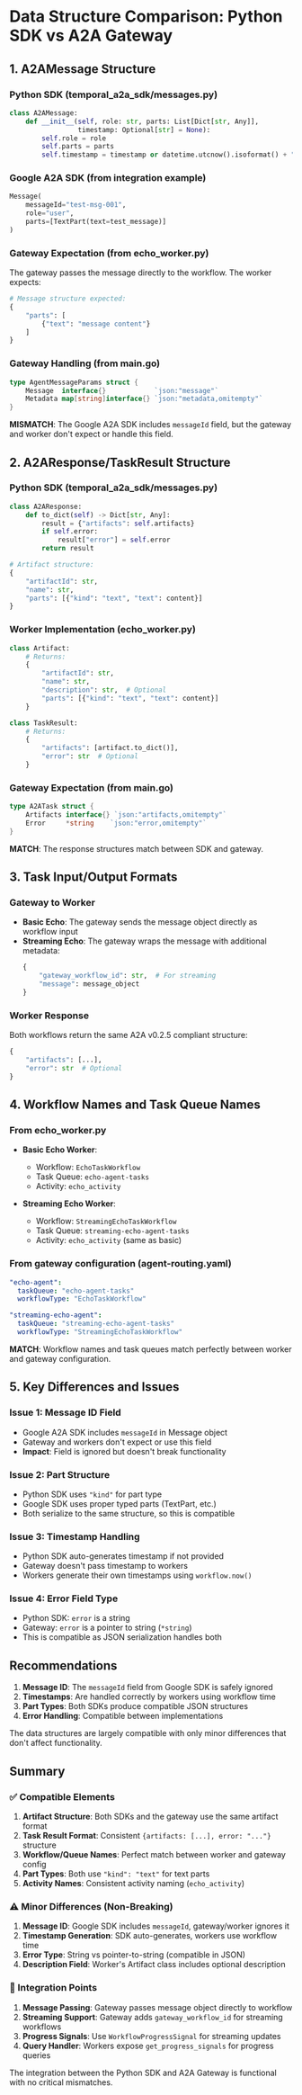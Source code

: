 # Data Structure Comparison: Python SDK vs A2A Gateway

## 1. A2AMessage Structure

### Python SDK (temporal_a2a_sdk/messages.py)
```python
class A2AMessage:
    def __init__(self, role: str, parts: List[Dict[str, Any]], 
                 timestamp: Optional[str] = None):
        self.role = role
        self.parts = parts
        self.timestamp = timestamp or datetime.utcnow().isoformat() + "Z"
```

### Google A2A SDK (from integration example)
```python
Message(
    messageId="test-msg-001",
    role="user",
    parts=[TextPart(text=test_message)]
)
```

### Gateway Expectation (from echo_worker.py)
The gateway passes the message directly to the workflow. The worker expects:
```python
# Message structure expected:
{
    "parts": [
        {"text": "message content"}
    ]
}
```

### Gateway Handling (from main.go)
```go
type AgentMessageParams struct {
    Message  interface{}            `json:"message"`
    Metadata map[string]interface{} `json:"metadata,omitempty"`
}
```

**MISMATCH**: The Google A2A SDK includes `messageId` field, but the gateway and worker don't expect or handle this field.

## 2. A2AResponse/TaskResult Structure

### Python SDK (temporal_a2a_sdk/messages.py)
```python
class A2AResponse:
    def to_dict(self) -> Dict[str, Any]:
        result = {"artifacts": self.artifacts}
        if self.error:
            result["error"] = self.error
        return result

# Artifact structure:
{
    "artifactId": str,
    "name": str,
    "parts": [{"kind": "text", "text": content}]
}
```

### Worker Implementation (echo_worker.py)
```python
class Artifact:
    # Returns:
    {
        "artifactId": str,
        "name": str,
        "description": str,  # Optional
        "parts": [{"kind": "text", "text": content}]
    }

class TaskResult:
    # Returns:
    {
        "artifacts": [artifact.to_dict()],
        "error": str  # Optional
    }
```

### Gateway Expectation (from main.go)
```go
type A2ATask struct {
    Artifacts interface{} `json:"artifacts,omitempty"`
    Error     *string    `json:"error,omitempty"`
}
```

**MATCH**: The response structures match between SDK and gateway.

## 3. Task Input/Output Formats

### Gateway to Worker
- **Basic Echo**: The gateway sends the message object directly as workflow input
- **Streaming Echo**: The gateway wraps the message with additional metadata:
  ```python
  {
      "gateway_workflow_id": str,  # For streaming
      "message": message_object
  }
  ```

### Worker Response
Both workflows return the same A2A v0.2.5 compliant structure:
```python
{
    "artifacts": [...],
    "error": str  # Optional
}
```

## 4. Workflow Names and Task Queue Names

### From echo_worker.py
- **Basic Echo Worker**:
  - Workflow: `EchoTaskWorkflow`
  - Task Queue: `echo-agent-tasks`
  - Activity: `echo_activity`
  
- **Streaming Echo Worker**:
  - Workflow: `StreamingEchoTaskWorkflow`
  - Task Queue: `streaming-echo-agent-tasks`
  - Activity: `echo_activity` (same as basic)

### From gateway configuration (agent-routing.yaml)
```yaml
"echo-agent":
  taskQueue: "echo-agent-tasks"
  workflowType: "EchoTaskWorkflow"

"streaming-echo-agent":
  taskQueue: "streaming-echo-agent-tasks"
  workflowType: "StreamingEchoTaskWorkflow"
```

**MATCH**: Workflow names and task queues match perfectly between worker and gateway configuration.

## 5. Key Differences and Issues

### Issue 1: Message ID Field
- Google A2A SDK includes `messageId` in Message object
- Gateway and workers don't expect or use this field
- **Impact**: Field is ignored but doesn't break functionality

### Issue 2: Part Structure
- Python SDK uses `"kind"` for part type
- Google SDK uses proper typed parts (TextPart, etc.)
- Both serialize to the same structure, so this is compatible

### Issue 3: Timestamp Handling
- Python SDK auto-generates timestamp if not provided
- Gateway doesn't pass timestamp to workers
- Workers generate their own timestamps using `workflow.now()`

### Issue 4: Error Field Type
- Python SDK: `error` is a string
- Gateway: `error` is a pointer to string (`*string`)
- This is compatible as JSON serialization handles both

## Recommendations

1. **Message ID**: The `messageId` field from Google SDK is safely ignored
2. **Timestamps**: Are handled correctly by workers using workflow time
3. **Part Types**: Both SDKs produce compatible JSON structures
4. **Error Handling**: Compatible between implementations

The data structures are largely compatible with only minor differences that don't affect functionality.

## Summary

### ✅ Compatible Elements
1. **Artifact Structure**: Both SDKs and the gateway use the same artifact format
2. **Task Result Format**: Consistent `{artifacts: [...], error: "..."}` structure
3. **Workflow/Queue Names**: Perfect match between worker and gateway config
4. **Part Types**: Both use `"kind": "text"` for text parts
5. **Activity Names**: Consistent activity naming (`echo_activity`)

### ⚠️ Minor Differences (Non-Breaking)
1. **Message ID**: Google SDK includes `messageId`, gateway/worker ignores it
2. **Timestamp Generation**: SDK auto-generates, workers use workflow time
3. **Error Type**: String vs pointer-to-string (compatible in JSON)
4. **Description Field**: Worker's Artifact class includes optional description

### 🔧 Integration Points
1. **Message Passing**: Gateway passes message object directly to workflow
2. **Streaming Support**: Gateway adds `gateway_workflow_id` for streaming workflows
3. **Progress Signals**: Use `WorkflowProgressSignal` for streaming updates
4. **Query Handler**: Workers expose `get_progress_signals` for progress queries

The integration between the Python SDK and A2A Gateway is functional with no critical mismatches.